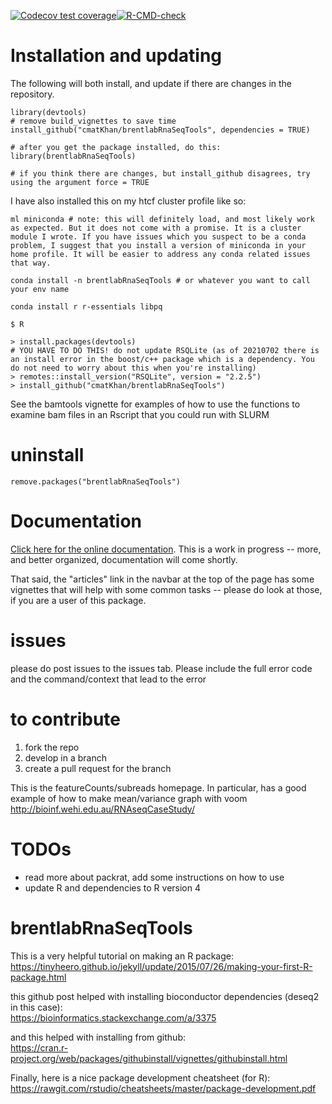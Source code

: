 [![Codecov test coverage](https://codecov.io/gh/cmatKhan/brentlabRnaSeqTools/branch/master/graph/badge.svg)](https://codecov.io/gh/cmatKhan/brentlabRnaSeqTools?branch=master)[![R-CMD-check](https://github.com/cmatKhan/brentlabRnaSeqTools/workflows/R-CMD-check/badge.svg)](https://github.com/cmatKhan/brentlabRnaSeqTools/actions)

# Installation and updating 
The following will both install, and update if there are changes in the repository.
```
library(devtools)
# remove build_vignettes to save time
install_github("cmatKhan/brentlabRnaSeqTools", dependencies = TRUE)

# after you get the package installed, do this:
library(brentlabRnaSeqTools)

# if you think there are changes, but install_github disagrees, try using the argument force = TRUE
```
I have also installed this on my htcf cluster profile like so:
```
ml miniconda # note: this will definitely load, and most likely work as expected. But it does not come with a promise. It is a cluster module I wrote. If you have issues which you suspect to be a conda problem, I suggest that you install a version of miniconda in your home profile. It will be easier to address any conda related issues that way.

conda install -n brentlabRnaSeqTools # or whatever you want to call your env name

conda install r r-essentials libpq

$ R

> install.packages(devtools)
# YOU HAVE TO DO THIS! do not update RSQLite (as of 20210702 there is an install error in the boost/c++ package which is a dependency. You do not need to worry about this when you're installing)
> remotes::install_version("RSQLite", version = "2.2.5")
> install_github("cmatKhan/brentlabRnaSeqTools")
```
See the bamtools vignette for examples of how to use the functions to examine bam files in an Rscript that you could run with SLURM

# uninstall
```
remove.packages("brentlabRnaSeqTools")
```

# Documentation

[Click here for the online documentation](https://cmatkhan.github.io/brentlabRnaSeqTools/). This is a work in progress -- more, and better organized, documentation will come shortly.

That said, the "articles" link in the navbar at the top of the page has some vignettes that will help with some common tasks -- please do look at those, if you are a user of this package.

# issues  
please do post issues to the issues tab. Please include the full error code and the command/context that lead to the error

# to contribute  
1. fork the repo
2. develop in a branch
3. create a pull request for the branch


This is the featureCounts/subreads homepage. In particular, has a good example of how to make mean/variance graph with voom
http://bioinf.wehi.edu.au/RNAseqCaseStudy/

# TODOs
 - read more about packrat, add some instructions on how to use
 - update R and dependencies to R version 4

# brentlabRnaSeqTools

This is a very helpful tutorial on making an R package:  
https://tinyheero.github.io/jekyll/update/2015/07/26/making-your-first-R-package.html  

this github post helped with installing bioconductor dependencies (deseq2 in this case):  
https://bioinformatics.stackexchange.com/a/3375  

and this helped with installing from github:  
https://cran.r-project.org/web/packages/githubinstall/vignettes/githubinstall.html

Finally, here is a nice package development cheatsheet (for R):  
https://rawgit.com/rstudio/cheatsheets/master/package-development.pdf
